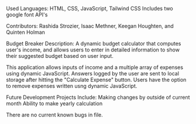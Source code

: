 Used Languages:
HTML, CSS, JavaScript, Tailwind CSS
Includes two google font API's

Contributors:
Rashida Strozier, Isaac Methner, Keegan Houghten, and Quinten Holman 

Budget Breaker Description:
A dynamic budget calculator that computes user's income, and allows users to enter in detailed information to show their suggested budget based on user input.

This application allows inputs of income and a multiple array of expenses using dynamic JavaScript. 
Answers logged by the user are sent to local storage after hitting the "Calculate Expense" button.
Users have the option to remove expenses written usng dynamic JavaScript.

Future Development Projects Include:
Making changes by outside of current month
Ability to make yearly calculation

There are no current known bugs in file. 
